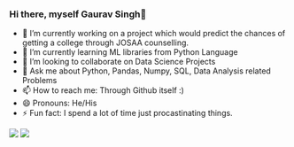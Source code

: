 ### Hi there, myself Gaurav Singh👋

- 🔭 I’m currently working on a project which would predict the chances of getting a college through JOSAA counselling.
- 🌱 I’m currently learning ML libraries from Python Language
- 👯 I’m looking to collaborate on Data Science Projects
- 💬 Ask me about Python, Pandas, Numpy, SQL, Data Analysis related Problems
- 📫 How to reach me: Through Github itself :) 
- 😄 Pronouns: He/His
- ⚡ Fun fact: I spend a lot of time just procastinating things.

<img src="https://github-readme-stats.vercel.app/api?username=Gaurav1921&&show_icons=true&title_color=ffffff&icon_color=bbacf&text_color=daf7dc&bg_color=151515">
<img src="https://github-readme-stats.vercel.app/api/top-langs/?username=Gaurav1921">
